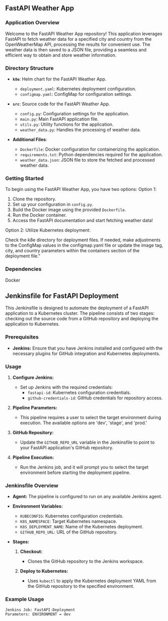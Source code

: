## FastAPI Weather App

### Application Overview

Welcome to the FastAPI Weather App repository! This application leverages FastAPI to fetch weather data for a specified city and country from the OpenWeatherMap API, processing the results for convenient use. The weather data is then saved to a JSON file, providing a seamless and efficient way to obtain and store weather information.

### Directory Structure

- **`k8e`**: Helm chart for the FastAPI Weather App.
  - `deployment.yaml`: Kubernetes deployment configuration.
  - `configmap.yaml`: ConfigMap for configuration settings.

- **`src`**: Source code for the FastAPI Weather App.
  - `config.py`: Configuration settings for the application.
  - `main.py`: Main FastAPI application file.
  - `utils.py`: Utility functions for the application.
  - `weather_data.py`: Handles the processing of weather data.

- **Additional Files**:
  - `Dockerfile`: Docker configuration for containerizing the application.
  - `requirements.txt`: Python dependencies required for the application.
  - `weather_data.json`: JSON file to store the fetched and processed weather data.

### Getting Started

To begin using the FastAPI Weather App, you have two options:
Option 1:
1. Clone the repository.
2. Set up your configuration in `config.py`.
3. Build the Docker image using the provided `Dockerfile`.
4. Run the Docker container.
5. Access the FastAPI documentation and start fetching weather data!

Option 2:
Utilize Kubernetes deployment:

Check the k8e directory for deployment files.
If needed, make adjustments to the ConfigMap values in the configmap.yaml file or update the image tag, city, and country parameters within the containers section of the deployment file."


### Dependencies
Docker


## Jenkinsfile for FastAPI Deployment

This Jenkinsfile is designed to automate the deployment of a FastAPI application to a Kubernetes cluster. The pipeline consists of two stages: checking out the source code from a GitHub repository and deploying the application to Kubernetes.

### Prerequisites

- **Jenkins:** Ensure that you have Jenkins installed and configured with the necessary plugins for GitHub integration and Kubernetes deployments.

### Usage

1. **Configure Jenkins:**
   - Set up Jenkins with the required credentials:
     - `fastapi-id`: Kubernetes configuration credentials.
     - `github-credentials-id`: GitHub credentials for repository access.

2. **Pipeline Parameters:**
   - This pipeline requires a user to select the target environment during execution. The available options are 'dev', 'stage', and 'prod.'

3. **GitHub Repository:**
   - Update the `GITHUB_REPO_URL` variable in the Jenkinsfile to point to your FastAPI application's GitHub repository.

4. **Pipeline Execution:**
   - Run the Jenkins job, and it will prompt you to select the target environment before starting the deployment pipeline.

### Jenkinsfile Overview

- **Agent:** The pipeline is configured to run on any available Jenkins agent.
  
- **Environment Variables:**
  - `KUBECONFIG`: Kubernetes configuration credentials.
  - `K8S_NAMESPACE`: Target Kubernetes namespace.
  - `K8S_DEPLOYMENT_NAME`: Name of the Kubernetes deployment.
  - `GITHUB_REPO_URL`: URL of the GitHub repository.

- **Stages:**
  1. **Checkout:**
     - Clones the GitHub repository to the Jenkins workspace.

  2. **Deploy to Kubernetes:**
     - Uses `kubectl` to apply the Kubernetes deployment YAML from the GitHub repository to the specified environment.

### Example Usage

```bash
Jenkins Job: FastAPI-Deployment
Parameters: ENVIRONMENT = dev
